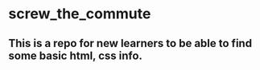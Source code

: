 # screw_the_commute

## This is a repo for new learners to be able to find some basic html, css info.